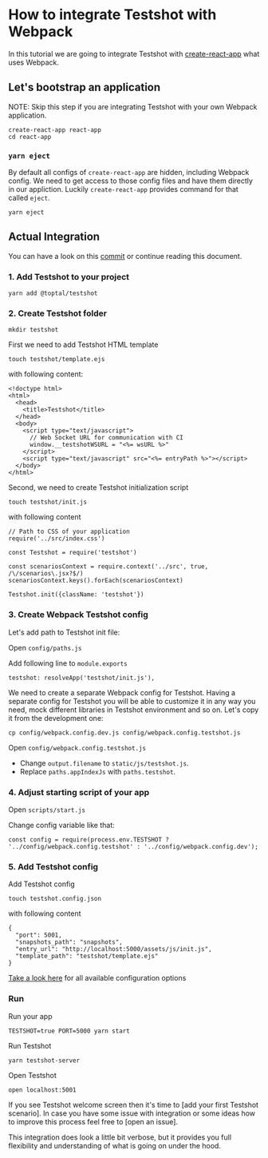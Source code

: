 # How to integrate Testshot with Webpack

In this tutorial we are going to integrate Testshot with [create-react-app](https://github.com/facebookincubator/create-react-app) what uses Webpack.

## Let's bootstrap an application

NOTE: Skip this step if you are integrating Testshot with your own Webpack application.

```
create-react-app react-app
cd react-app
```

### `yarn eject`

By default all configs of `create-react-app` are hidden, including Webpack config.
We need to get access to those config files and have them directly in our appliction.
Luckily `create-react-app` provides command for that called `eject`.

`yarn eject`

## Actual Integration

You can have a look on this [commit](https://github.com/toptal/testshot/commit/118575ba8a5e95530b2fe5f169fc69131e22addd) or continue reading this document.

### 1. Add Testshot to your project

`yarn add @toptal/testshot`

### 2. Create Testshot folder

`mkdir testshot`

First we need to add Testshot HTML template

`touch testshot/template.ejs`

with following content:

```
<!doctype html>
<html>
  <head>
    <title>Testshot</title>
  </head>
  <body>
    <script type="text/javascript">
      // Web Socket URL for communication with CI
      window.__testshotWSURL = "<%= wsURL %>"
    </script>
    <script type="text/javascript" src="<%= entryPath %>"></script>
  </body>
</html>
```

Second, we need to create Testshot initialization script

`touch testshot/init.js`

with following content

```
// Path to CSS of your application
require('../src/index.css')

const Testshot = require('testshot')

const scenariosContext = require.context('../src', true, /\/scenarios\.jsx?$/)
scenariosContext.keys().forEach(scenariosContext)

Testshot.init({className: 'testshot'})
```


### 3. Create Webpack Testshot config

Let's add path to Testshot init file:

Open `config/paths.js`

Add following line to `module.exports`

```
testshot: resolveApp('testshot/init.js'),
```

We need to create a separate Webpack config for Testshot.
Having a separate config for Testshot you will be able to customize
it in any way you need, mock different libraries in Testshot environment and so on.
Let's copy it from the development one:

`cp config/webpack.config.dev.js config/webpack.config.testshot.js`

Open `config/webpack.config.testshot.js`

- Change `output.filename` to `static/js/testshot.js`.
- Replace `paths.appIndexJs` with `paths.testshot`.

### 4. Adjust starting script of your app

Open `scripts/start.js`

Change config variable like that:

`const config = require(process.env.TESTSHOT ? '../config/webpack.config.testshot' : '../config/webpack.config.dev');`

### 5. Add Testshot config

Add Testshot config

`touch testshot.config.json`

with following content

```
{
  "port": 5001,
  "snapshots_path": "snapshots",
  "entry_url": "http://localhost:5000/assets/js/init.js",
  "template_path": "testshot/template.ejs"
}
```

[Take a look here](config.md) for all available configuration options

### Run

Run your app

`TESTSHOT=true PORT=5000 yarn start`

Run Testshot

`yarn testshot-server`

Open Testshot

`open localhost:5001`

If you see Testshot welcome screen then it's time to [add your first Testshot scenario].
In case you have some issue with integration or some ideas how to improve this process feel free to [open an issue].

This integration does look a little bit verbose, but it provides you full flexibility and understanding of what is going on under the hood.
